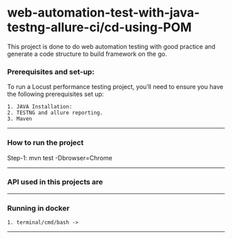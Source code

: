 # web-automation-test-with-java-testng-allure-ci/cd-using-POM
This project is done to do web automation testing with good practice and generate a code structure to build framework on the go.

### Prerequisites and set-up:
To run a Locust performance testing project, you’ll need to ensure you have the following prerequisites set up:

    1. JAVA Installation:
    2. TESTNG and allure reporting.
    3. Maven

---

### How to run the project
Step-1:  mvn test -Dbrowser=Chrome

---
### API used in this projects are


---

### Running in docker
    1. terminal/cmd/bash -> 
---

